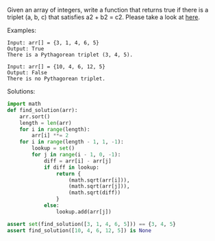 Given an array of integers, write a function that returns true if there is a triplet (a, b, c) that satisfies a2 + b2 = c2.
Please take a look at [here](https://www.geeksforgeeks.org/find-pythagorean-triplet-in-an-unsorted-array/).

Examples:
```
Input: arr[] = {3, 1, 4, 6, 5} 
Output: True 
There is a Pythagorean triplet (3, 4, 5).

Input: arr[] = {10, 4, 6, 12, 5} 
Output: False 
There is no Pythagorean triplet. 
```

Solutions:
```python
import math
def find_solution(arr):
    arr.sort()
    length = len(arr)
    for i in range(length):
        arr[i] **= 2
    for i in range(length - 1, 1, -1):
        lookup = set()
        for j in range(i - 1, 0, -1):
            diff = arr[i] - arr[j]
            if diff in lookup:
                return {
                    (math.sqrt(arr[i])),
                    (math.sqrt(arr[j])),
                    (math.sqrt(diff))
                }
            else:
                lookup.add(arr[j])

assert set(find_solution([3, 1, 4, 6, 5])) == {3, 4, 5}
assert find_solution([10, 4, 6, 12, 5]) is None
```